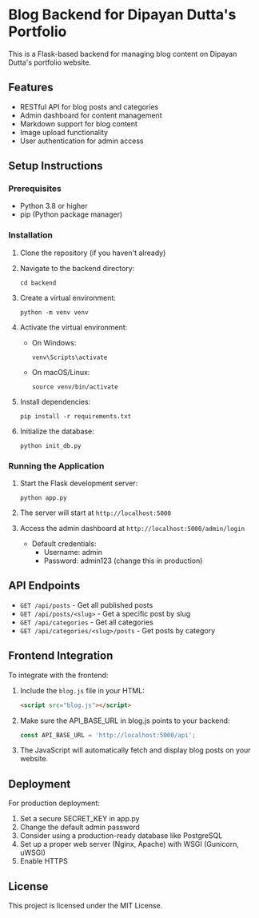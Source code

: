 # Blog Backend for Dipayan Dutta's Portfolio

This is a Flask-based backend for managing blog content on Dipayan Dutta's portfolio website.

## Features

- RESTful API for blog posts and categories
- Admin dashboard for content management
- Markdown support for blog content
- Image upload functionality
- User authentication for admin access

## Setup Instructions

### Prerequisites

- Python 3.8 or higher
- pip (Python package manager)

### Installation

1. Clone the repository (if you haven't already)

2. Navigate to the backend directory:
   ```
   cd backend
   ```

3. Create a virtual environment:
   ```
   python -m venv venv
   ```

4. Activate the virtual environment:
   - On Windows:
     ```
     venv\Scripts\activate
     ```
   - On macOS/Linux:
     ```
     source venv/bin/activate
     ```

5. Install dependencies:
   ```
   pip install -r requirements.txt
   ```

6. Initialize the database:
   ```
   python init_db.py
   ```

### Running the Application

1. Start the Flask development server:
   ```
   python app.py
   ```

2. The server will start at `http://localhost:5000`

3. Access the admin dashboard at `http://localhost:5000/admin/login`
   - Default credentials:
     - Username: admin
     - Password: admin123 (change this in production)

## API Endpoints

- `GET /api/posts` - Get all published posts
- `GET /api/posts/<slug>` - Get a specific post by slug
- `GET /api/categories` - Get all categories
- `GET /api/categories/<slug>/posts` - Get posts by category

## Frontend Integration

To integrate with the frontend:

1. Include the `blog.js` file in your HTML:
   ```html
   <script src="blog.js"></script>
   ```

2. Make sure the API_BASE_URL in blog.js points to your backend:
   ```javascript
   const API_BASE_URL = 'http://localhost:5000/api';
   ```

3. The JavaScript will automatically fetch and display blog posts on your website.

## Deployment

For production deployment:

1. Set a secure SECRET_KEY in app.py
2. Change the default admin password
3. Consider using a production-ready database like PostgreSQL
4. Set up a proper web server (Nginx, Apache) with WSGI (Gunicorn, uWSGI)
5. Enable HTTPS

## License

This project is licensed under the MIT License. 